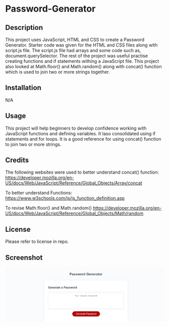 # Password-Generator

## Description

This project uses JavaScript, HTML and CSS to create a Password Generator. Starter code was given for the HTML and CSS files along with script.js file. The script.js file had arrays and some code such as, document.querySelector. The rest of the project was useful practise creating functions and if statements withing a JavaScript file. This project also looked at Math.floor() and Math.random() along with concat() function which is used to join two or more strings together.

## Installation

N/A

## Usage

This project will help beginners to develop confidence working with JavaScript functions and defining variables. It laso consolidated using if statements and for loops. It is a good reference for using concat() function to join two or more strings.

## Credits

The following websites were used to better understand concat() function:
https://developer.mozilla.org/en-US/docs/Web/JavaScript/Reference/Global_Objects/Array/concat

To better understand Functions:
https://www.w3schools.com/js/js_function_definition.asp

To revise Math.floor() and Math.random()
https://developer.mozilla.org/en-US/docs/Web/JavaScript/Reference/Global_Objects/Math/random

## License

Please refer to license in repo.

## Screenshot

![Screenshot](./starter/generate-password.png)
